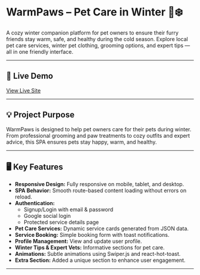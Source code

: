 # WarmPaws – Pet Care in Winter 🐾❄️

A cozy winter companion platform for pet owners to ensure their furry friends stay warm, safe, and healthy during the cold season. Explore local pet care services, winter pet clothing, grooming options, and expert tips — all in one friendly interface.

---

## 🔗 Live Demo

[View Live Site](https://warmpaws-petcare-7542b.web.app/)

---

## 💡 Project Purpose

WarmPaws is designed to help pet owners care for their pets during winter. From professional grooming and paw treatments to cozy outfits and expert advice, this SPA ensures pets stay happy, warm, and healthy.

---

## 🖥️ Key Features

- **Responsive Design:** Fully responsive on mobile, tablet, and desktop.
- **SPA Behavior:** Smooth route-based content loading without errors on reload.
- **Authentication:**
  - Signup/Login with email & password
  - Google social login
  - Protected service details page
- **Pet Care Services:** Dynamic service cards generated from JSON data.
- **Service Booking:** Simple booking form with toast notifications.
- **Profile Management:** View and update user profile.
- **Winter Tips & Expert Vets:** Informative sections for pet care.
- **Animations:** Subtle animations using Swiper.js and react-hot-toast.
- **Extra Section:** Added a unique section to enhance user engagement.

---
